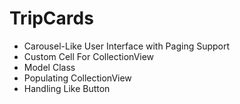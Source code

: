 # TripCards

- Carousel-Like User Interface with Paging Support
- Custom Cell For CollectionView
- Model Class
- Populating CollectionView
- Handling Like Button
